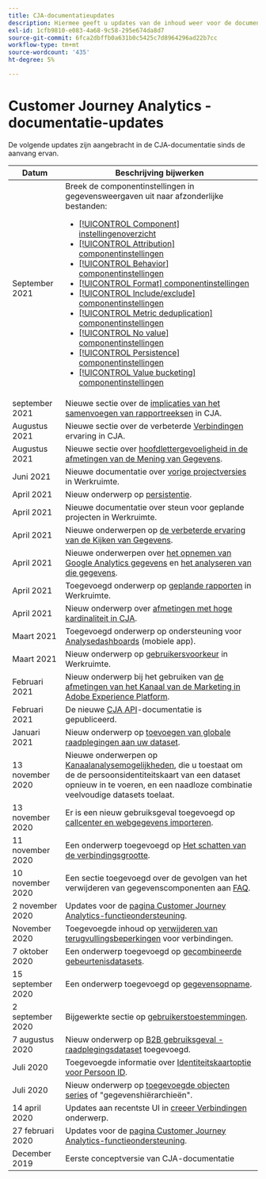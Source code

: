 ```yaml
---
title: CJA-documentatieupdates
description: Hiermee geeft u updates van de inhoud weer voor de documentatieset Customer Journey Analytics die sinds december 2019 is ingesteld.
exl-id: 1cfb9810-e083-4a68-9c58-295e674da8d7
source-git-commit: 6fca2dbffb0a631b0c5425c7d8964296ad22b7cc
workflow-type: tm+mt
source-wordcount: '435'
ht-degree: 5%

---
```


# Customer Journey Analytics - documentatie-updates

De volgende updates zijn aangebracht in de CJA-documentatie sinds de aanvang ervan.

| Datum | Beschrijving bijwerken |
| --- | --- |
| September 2021 | Breek de componentinstellingen in gegevensweergaven uit naar afzonderlijke bestanden:<ul><li>[[!UICONTROL Component] instellingenoverzicht](/help/data-views/component-settings/overview.md)</li><li>[[!UICONTROL Attribution] componentinstellingen](/help/data-views/component-settings/attribution.md)</li><li>[[!UICONTROL Behavior] componentinstellingen](/help/data-views/component-settings/behavior.md)</li><li>[[!UICONTROL Format] componentinstellingen](/help/data-views/component-settings/format.md)</li><li>[[!UICONTROL Include/exclude] componentinstellingen](/help/data-views/component-settings/include-exclude-values.md)</li><li>[[!UICONTROL Metric deduplication] componentinstellingen](/help/data-views/component-settings/metric-deduplication.md)</li><li>[[!UICONTROL No value] componentinstellingen](/help/data-views/component-settings/no-value-options.md)</li><li>[[!UICONTROL Persistence] componentinstellingen](/help/data-views/component-settings/persistence.md)</li><li>[[!UICONTROL Value bucketing] componentinstellingen](/help/data-views/component-settings/value-bucketing.md)</li></ul> |
| september 2021 | Nieuwe sectie over de [implicaties van het samenvoegen van rapportreeksen](https://experienceleague.adobe.com/docs/analytics-platform/using/cja-overview/cja-faq.html?lang=en#6.-Overwegingen-wanneer-samenvoegen-rapport-suites-in-cja) in CJA. |
| Augustus 2021 | Nieuwe sectie over de verbeterde [Verbindingen](https://experienceleague.adobe.com/docs/analytics-platform/using/cja-connections/manage-connections.html?lang=en) ervaring in CJA. |
| Augustus 2021 | Nieuwe sectie over [hoofdlettergevoeligheid in de afmetingen van de Mening van Gegevens](https://experienceleague.adobe.com/docs/analytics-platform/using/cja-dataviews/create-dataview.html?lang=en#configure-behavior-settings). |
| Juni 2021 | Nieuwe documentatie over [vorige projectversies](https://experienceleague.adobe.com/docs/analytics-platform/using/cja-workspace/build-workspace-project/save-projects.html?lang=en#previous-version) in Werkruimte. |
| April 2021 | Nieuw onderwerp op [persistentie](data-views/component-settings/persistence.md). |
| April 2021 | Nieuwe documentatie over steun voor geplande projecten in Werkruimte. |
| April 2021 | Nieuwe onderwerpen op [de verbeterde ervaring van de Kijken van Gegevens](/help/data-views/data-views.md). |
| April 2021 | Nieuwe onderwerpen over [het opnemen van Google Analytics gegevens](/help/use-cases/ga-to-cja.md) en [het analyseren van die gegevens](/help/use-cases/ga-to-cja-reporting.md). |
| April 2021 | Toegevoegd onderwerp op [geplande rapporten](/help/analysis-workspace/curate-share/t-schedule-report.md) in Werkruimte. |
| April 2021 | Nieuw onderwerp over [afmetingen met hoge kardinaliteit in CJA](/help/components/dimensions/high-cardinality.md). |
| Maart 2021 | Toegevoegd onderwerp op ondersteuning voor [Analysedashboards](/help/mobile-app/home.md) (mobiele app). |
| Maart 2021 | Nieuw onderwerp op [gebruikersvoorkeur](/help/analysis-workspace/user-preferences.md) in Werkruimte. |
| Februari 2021 | Nieuw onderwerp bij het gebruiken van [de afmetingen van het Kanaal van de Marketing in Adobe Experience Platform](/help/use-cases/marketing-channels.md). |
| Februari 2021 | De nieuwe [CJA API](https://www.adobe.io/cja-apis/docs/)-documentatie is gepubliceerd. |
| Januari 2021 | Nieuw onderwerp op [toevoegen van globale raadplegingen aan uw dataset](/help/use-cases/global-lookups.md). |
| 13 november 2020 | Nieuwe onderwerpen op [Kanaalanalysemogelijkheden](/help/connections/cca/overview.md), die u toestaat om de de persoonsidentiteitskaart van een dataset opnieuw in te voeren, en een naadloze combinatie veelvoudige datasets toelaat. |
| 13 november 2020 | Er is een nieuw gebruiksgeval toegevoegd op [callcenter en webgegevens importeren](/help/use-cases/call-center.md). |
| 11 november 2020 | Een onderwerp toegevoegd op [Het schatten van de verbindingsgrootte](/help/connections/estimate-connection-size.md). |
| 10 november 2020 | Een sectie toegevoegd over de gevolgen van het verwijderen van gegevenscomponenten aan [FAQ](/help/getting-started/cja-faq.md). |
| 2 november 2020 | Updates voor de [pagina Customer Journey Analytics-functieondersteuning](/help/getting-started/cja-aa.md). |
| November 2020 | Toegevoegde inhoud op [verwijderen van terugvullingsbeperkingen](https://experienceleague.adobe.com/docs/analytics-platform/using/cja-connections/create-connection.html?lang=en#backfill-historical-data) voor verbindingen. |
| 7 oktober 2020 | Een onderwerp toegevoegd op [gecombineerde gebeurtenisdatasets](/help/connections/combined-dataset.md). |
| 15 september 2020 | Een onderwerp toegevoegd op [gegevensopname](/help/use-cases/data-ingestion.md). |
| 2 september 2020 | Bijgewerkte sectie op [gebruikerstoestemmingen](https://experienceleague.adobe.com/docs/analytics-platform/using/cja-overview/cja-overview.html?lang=en). |
| 7 augustus 2020 | Nieuw onderwerp op [B2B gebruiksgeval - raadplegingsdataset](/help/use-cases/b2b.md) toegevoegd. |
| Juli 2020 | Toegevoegde informatie over [Identiteitskaartoptie voor Persoon ID](https://experienceleague.adobe.com/docs/analytics-platform/using/cja-connections/create-connection.html?lang=en). |
| Juli 2020 | Nieuw onderwerp op [toegevoegde objecten series](/help/use-cases/object-arrays.md) of &quot;gegevenshiërarchieën&quot;. |
| 14 april 2020 | Updates aan recentste UI in [creeer Verbindingen](/help/connections/create-connection.md) onderwerp. |
| 27 februari 2020 | Updates voor de [pagina Customer Journey Analytics-functieondersteuning](/help/getting-started/cja-aa.md). |
| December 2019 | Eerste conceptversie van CJA-documentatie |
